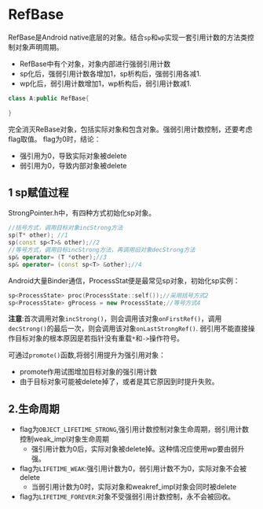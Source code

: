 # RefBase
RefBase是Android native底层的对象。结合`sp`和`wp`实现一套引用计数的方法类控制对象声明周期。

* RefBase中有个对象，对象内部进行强弱引用计数
* sp化后，强弱引用计数各增加1，sp析构后，强弱引用各减1.
* wp化后，弱引用计数增加1，wp析构后，弱引用计数减1.

```cpp
class A:public RefBase{
    
}
```
完全消灭ReBase对象，包括实际对象和包含对象。强弱引用计数控制，还要考虑flag取值。
flag为0时，结论：

* 强引用为0，导致实际对象被delete
* 弱引用为0，导致内部对象被delete

## 1 sp赋值过程

StrongPointer.h中，有四种方式初始化sp对象。

```cpp
//括号方式，调用目标对象incStrong方法
sp(T* other); //1
sp(const sp<T>& other);//2
//等号方式，调用目标incStrong方法，再调用旧对象decStrong方法
sp& operator= (T *other);//3
sp& operator= (const sp<T> &other);//4
```

Android大量Binder通信，ProcessStat便是最常见sp对象，初始化sp实例：

```cpp
sp<ProcessState> proc(ProcessState::self());//采用括号方式2
sp<ProcessState> gProcess = new ProcessState;//等号方式4
```

**注意**:首次调用对象`incStrong()`，则会调用该对象`onFirstRef()`，调用`decStrong()`的最后一次，则会调用该对象`onLastStrongRef()`.
弱引用不能直接操作目标对象的根本原因是若指针没有重载`*`和`->`操作符号。

可通过`promote()`函数,将弱引用提升为强引用对象：

* promote作用试图增加目标对象的强引用计数
* 由于目标对象可能被delete掉了，或者是其它原因到时提升失败。

## 2.生命周期

* flag为`OBJECT_LIFETIME_STRONG`,强引用计数控制对象生命周期，弱引用计数控制weak_impl对象生命周期
    * 强引用计数为0后，实际对象被delete掉。这种情况应使用wp要由弱升强。
* flag为`LIFETIME_WEAK`:强引用计数为0，弱引用计数不为0，实际对象不会被delete
    * 当弱引用计数为0时，实际对象和weakref_impl对象会同时被delete
* flag为`LIFETIME_FOREVER`:对象不受强弱引用计数控制，永不会被回收。
